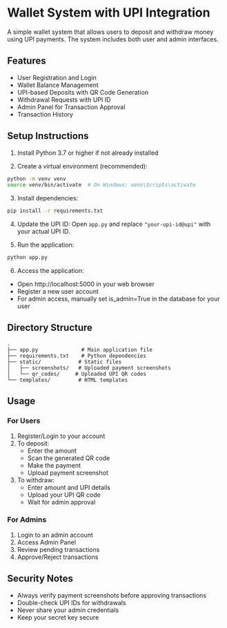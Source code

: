 # Wallet System with UPI Integration

A simple wallet system that allows users to deposit and withdraw money using UPI payments. The system includes both user and admin interfaces.

## Features

- User Registration and Login
- Wallet Balance Management
- UPI-based Deposits with QR Code Generation
- Withdrawal Requests with UPI ID
- Admin Panel for Transaction Approval
- Transaction History

## Setup Instructions

1. Install Python 3.7 or higher if not already installed

2. Create a virtual environment (recommended):
```bash
python -m venv venv
source venv/bin/activate  # On Windows: venv\Scripts\activate
```

3. Install dependencies:
```bash
pip install -r requirements.txt
```

4. Update the UPI ID:
Open `app.py` and replace `"your-upi-id@upi"` with your actual UPI ID.

5. Run the application:
```bash
python app.py
```

6. Access the application:
- Open http://localhost:5000 in your web browser
- Register a new user account
- For admin access, manually set is_admin=True in the database for your user

## Directory Structure

```
.
├── app.py              # Main application file
├── requirements.txt    # Python dependencies
├── static/            # Static files
│   ├── screenshots/   # Uploaded payment screenshots
│   └── qr_codes/     # Uploaded UPI QR codes
└── templates/         # HTML templates
```

## Usage

### For Users
1. Register/Login to your account
2. To deposit:
   - Enter the amount
   - Scan the generated QR code
   - Make the payment
   - Upload payment screenshot
3. To withdraw:
   - Enter amount and UPI details
   - Upload your UPI QR code
   - Wait for admin approval

### For Admins
1. Login to an admin account
2. Access Admin Panel
3. Review pending transactions
4. Approve/Reject transactions

## Security Notes

- Always verify payment screenshots before approving transactions
- Double-check UPI IDs for withdrawals
- Never share your admin credentials
- Keep your secret key secure 